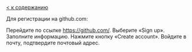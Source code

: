 [< к содержанию](readme.md)

Для регистрации на github.com:

Перейдите по ссылке https://github.com/.
Выберите «Sign up».
Заполните информацию.
Нажмите кнопку «Create account».
Войдите в почту, подтвердите почтовый адрес.